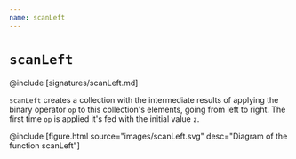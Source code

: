 ```yaml
---
name: scanLeft
---
```


# `scanLeft`

@include [signatures/scanLeft.md]

`scanLeft` creates a collection with the intermediate results of applying the binary operator `op` to this collection's elements, going from left to right. The first time `op` is applied it's fed with the initial value `z`.

@include [figure.html source="images/scanLeft.svg" desc="Diagram of the function scanLeft"]
